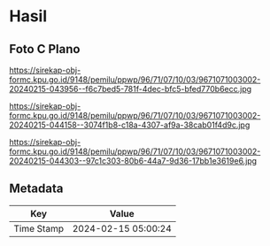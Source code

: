 # Hasil

## Foto C Plano

https://sirekap-obj-formc.kpu.go.id/9148/pemilu/ppwp/96/71/07/10/03/9671071003002-20240215-043956--f6c7bed5-781f-4dec-bfc5-bfed770b6ecc.jpg

https://sirekap-obj-formc.kpu.go.id/9148/pemilu/ppwp/96/71/07/10/03/9671071003002-20240215-044158--3074f1b8-c18a-4307-af9a-38cab01f4d9c.jpg

https://sirekap-obj-formc.kpu.go.id/9148/pemilu/ppwp/96/71/07/10/03/9671071003002-20240215-044303--97c1c303-80b6-44a7-9d36-17bb1e3619e6.jpg


## Metadata

| Key        | Value               |
| ---------- | ------------------- |
| Time Stamp | 2024-02-15 05:00:24 |



